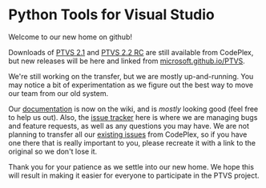 # Python Tools for Visual Studio

Welcome to our new home on github!

Downloads of [PTVS 2.1](https://pytools.codeplex.com/releases/view/109707) and [PTVS 2.2 RC](https://pytools.codeplex.com/releases/view/614624) are still available from CodePlex, but new releases will be here and linked from [microsoft.github.io/PTVS](https://microsoft.github.io/PTVS).

We're still working on the transfer, but we are mostly up-and-running. You may notice a bit of experimentation as we figure out the best way to move our team from our old system.

Our [documentation](https://github.com/Microsoft/PTVS/wiki) is now on the wiki, and is _mostly_ looking good (feel free to help us out). Also, the [issue tracker](http://github.com/Microsoft/PTVS/issues) here is where we are managing bugs and feature requests, as well as any questions you may have. We are not planning to transfer all our [existing issues](https://pytools.codeplex.com/workitem/list/advanced) from CodePlex, so if you have one there that is really important to you, please recreate it with a link to the original so we don't lose it.

Thank you for your patience as we settle into our new home. We hope this will result in making it easier for everyone to participate in the PTVS project.
